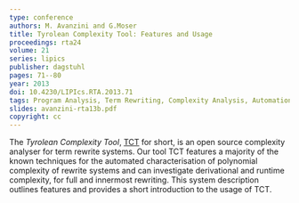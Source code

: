 ```yaml
---
type: conference
authors: M. Avanzini and G.Moser
title: Tyrolean Complexity Tool: Features and Usage
proceedings: rta24
volume: 21
series: lipics
publisher: dagstuhl
pages: 71--80
year: 2013
doi: 10.4230/LIPIcs.RTA.2013.71
tags: Program Analysis, Term Rewriting, Complexity Analysis, Automation, TCT, Runtime Complexity Analysis
slides: avanzini-rta13b.pdf
copyright: cc
---
```


The *Tyrolean Complexity Tool*, [TCT](http://cl-informatik.uibk.ac.at/software/tct) for short,
is an open source complexity analyser for term rewrite systems.
Our tool TCT features a majority of the known techniques for the automated
characterisation of polynomial complexity of rewrite systems
and can investigate derivational and 
runtime complexity, for full and innermost rewriting. 
This system description outlines features and provides a short introduction to the usage of TCT.
